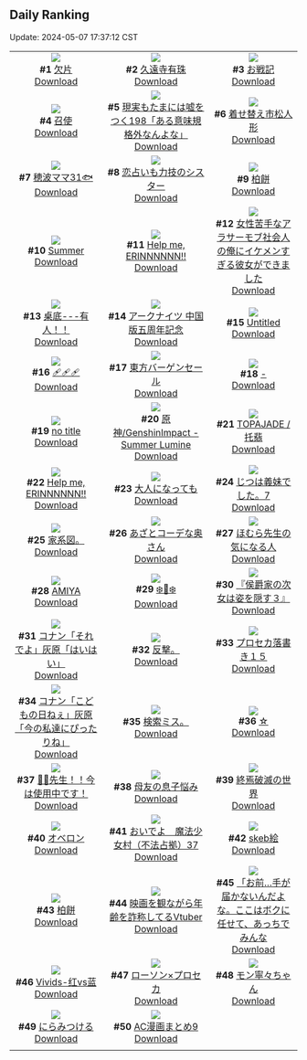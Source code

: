 ## Daily Ranking
Update: 2024-05-07 17:37:12 CST

|      |      |      |
| :----: | :----: | :----: |
| ![](https://i.pixiv.re/c/240x480/img-master/img/2024/05/05/00/00/31/118435175_p0_master1200.jpg)<br>**#1** [欠片](https://www.pixiv.net/artworks/118435175)<br>[Download](https://i.pixiv.re/img-original/img/2024/05/05/00/00/31/118435175_p0.jpg) | ![](https://i.pixiv.re/c/240x480/img-master/img/2024/05/06/00/00/30/118470004_p0_master1200.jpg)<br>**#2** [久遠寺有珠](https://www.pixiv.net/artworks/118470004)<br>[Download](https://i.pixiv.re/img-original/img/2024/05/06/00/00/30/118470004_p0.png) | ![](https://i.pixiv.re/c/240x480/img-master/img/2024/05/05/00/15/28/118436068_p0_master1200.jpg)<br>**#3** [お戦記](https://www.pixiv.net/artworks/118436068)<br>[Download](https://i.pixiv.re/img-original/img/2024/05/05/00/15/28/118436068_p0.png) |
| ![](https://i.pixiv.re/c/240x480/img-master/img/2024/05/05/00/00/22/118435121_p0_master1200.jpg)<br>**#4** [召使](https://www.pixiv.net/artworks/118435121)<br>[Download](https://i.pixiv.re/img-original/img/2024/05/05/00/00/22/118435121_p0.jpg) | ![](https://i.pixiv.re/c/240x480/img-master/img/2024/05/05/18/00/30/118456966_p0_master1200.jpg)<br>**#5** [現実もたまには嘘をつく198「ある意味規格外なんよな」](https://www.pixiv.net/artworks/118456966)<br>[Download](https://i.pixiv.re/img-original/img/2024/05/05/18/00/30/118456966_p0.jpg) | ![](https://i.pixiv.re/c/240x480/img-master/img/2024/05/05/14/53/48/118452120_p0_master1200.jpg)<br>**#6** [着せ替え市松人形](https://www.pixiv.net/artworks/118452120)<br>[Download](https://i.pixiv.re/img-original/img/2024/05/05/14/53/48/118452120_p0.jpg) |
| ![](https://i.pixiv.re/c/240x480/img-master/img/2024/05/05/21/50/08/118464663_p0_master1200.jpg)<br>**#7** [穂波ママ31🐟](https://www.pixiv.net/artworks/118464663)<br>[Download](https://i.pixiv.re/img-original/img/2024/05/05/21/50/08/118464663_p0.jpg) | ![](https://i.pixiv.re/c/240x480/img-master/img/2024/05/05/21/32/01/118464021_p0_master1200.jpg)<br>**#8** [恋占いも力技のシスター](https://www.pixiv.net/artworks/118464021)<br>[Download](https://i.pixiv.re/img-original/img/2024/05/05/21/32/01/118464021_p0.jpg) | ![](https://i.pixiv.re/c/240x480/img-master/img/2024/05/05/21/11/12/118463246_p0_master1200.jpg)<br>**#9** [柏餅](https://www.pixiv.net/artworks/118463246)<br>[Download](https://i.pixiv.re/img-original/img/2024/05/05/21/11/12/118463246_p0.png) |
| ![](https://i.pixiv.re/c/240x480/img-master/img/2024/05/05/03/47/15/118438434_p0_master1200.jpg)<br>**#10** [Summer](https://www.pixiv.net/artworks/118438434)<br>[Download](https://i.pixiv.re/img-original/img/2024/05/05/03/47/15/118438434_p0.png) | ![](https://i.pixiv.re/c/240x480/img-master/img/2024/05/05/18/27/12/118457726_p0_master1200.jpg)<br>**#11** [Help me, ERINNNNNN!!](https://www.pixiv.net/artworks/118457726)<br>[Download](https://i.pixiv.re/img-original/img/2024/05/05/18/27/12/118457726_p0.png) | ![](https://i.pixiv.re/c/240x480/img-master/img/2024/05/06/00/02/21/118470261_p0_master1200.jpg)<br>**#12** [女性苦手なアラサーモブ社会人の俺にイケメンすぎる彼女ができました](https://www.pixiv.net/artworks/118470261)<br>[Download](https://i.pixiv.re/img-original/img/2024/05/06/00/02/21/118470261_p0.jpg) |
| ![](https://i.pixiv.re/c/240x480/img-master/img/2024/05/05/12/10/51/118448666_p0_master1200.jpg)<br>**#13** [桌底---有人！！](https://www.pixiv.net/artworks/118448666)<br>[Download](https://i.pixiv.re/img-original/img/2024/05/05/12/10/51/118448666_p0.jpg) | ![](https://i.pixiv.re/c/240x480/img-master/img/2024/05/05/22/21/40/118465975_p0_master1200.jpg)<br>**#14** [アークナイツ 中国版五周年記念](https://www.pixiv.net/artworks/118465975)<br>[Download](https://i.pixiv.re/img-original/img/2024/05/05/22/21/40/118465975_p0.jpg) | ![](https://i.pixiv.re/c/240x480/img-master/img/2024/05/06/00/01/04/118470136_p0_master1200.jpg)<br>**#15** [Untitled](https://www.pixiv.net/artworks/118470136)<br>[Download](https://i.pixiv.re/img-original/img/2024/05/06/00/01/04/118470136_p0.jpg) |
| ![](https://i.pixiv.re/c/240x480/img-master/img/2024/05/05/00/00/32/118435178_p0_master1200.jpg)<br>**#16** [🩹🩹🩹](https://www.pixiv.net/artworks/118435178)<br>[Download](https://i.pixiv.re/img-original/img/2024/05/05/00/00/32/118435178_p0.jpg) | ![](https://i.pixiv.re/c/240x480/img-master/img/2024/05/06/00/05/25/118470405_p0_master1200.jpg)<br>**#17** [東方バーゲンセール](https://www.pixiv.net/artworks/118470405)<br>[Download](https://i.pixiv.re/img-original/img/2024/05/06/00/05/25/118470405_p0.jpg) | ![](https://i.pixiv.re/c/240x480/img-master/img/2024/05/05/00/00/20/118435106_p0_master1200.jpg)<br>**#18** [-](https://www.pixiv.net/artworks/118435106)<br>[Download](https://i.pixiv.re/img-original/img/2024/05/05/00/00/20/118435106_p0.jpg) |
| ![](https://i.pixiv.re/c/240x480/img-master/img/2024/05/05/18/20/04/118457545_p0_master1200.jpg)<br>**#19** [no title](https://www.pixiv.net/artworks/118457545)<br>[Download](https://i.pixiv.re/img-original/img/2024/05/05/18/20/04/118457545_p0.jpg) | ![](https://i.pixiv.re/c/240x480/img-master/img/2024/05/05/21/30/30/118463954_p0_master1200.jpg)<br>**#20** [原神/GenshinImpact - Summer Lumine](https://www.pixiv.net/artworks/118463954)<br>[Download](https://i.pixiv.re/img-original/img/2024/05/05/21/30/30/118463954_p0.png) | ![](https://i.pixiv.re/c/240x480/img-master/img/2024/05/05/00/22/48/118436335_p0_master1200.jpg)<br>**#21** [TOPAJADE / 托翡](https://www.pixiv.net/artworks/118436335)<br>[Download](https://i.pixiv.re/img-original/img/2024/05/05/00/22/48/118436335_p0.png) |
| ![](https://i.pixiv.re/c/240x480/img-master/img/2024/05/06/00/00/17/118469936_p0_master1200.jpg)<br>**#22** [Help me, ERINNNNNN!!](https://www.pixiv.net/artworks/118469936)<br>[Download](https://i.pixiv.re/img-original/img/2024/05/06/00/00/17/118469936_p0.jpg) | ![](https://i.pixiv.re/c/240x480/img-master/img/2024/05/05/00/00/07/118435020_p0_master1200.jpg)<br>**#23** [大人になっても](https://www.pixiv.net/artworks/118435020)<br>[Download](https://i.pixiv.re/img-original/img/2024/05/05/00/00/07/118435020_p0.jpg) | ![](https://i.pixiv.re/c/240x480/img-master/img/2024/05/05/00/15/04/118436051_p0_master1200.jpg)<br>**#24** [じつは義妹でした。7](https://www.pixiv.net/artworks/118436051)<br>[Download](https://i.pixiv.re/img-original/img/2024/05/05/00/15/04/118436051_p0.jpg) |
| ![](https://i.pixiv.re/c/240x480/img-master/img/2024/05/06/05/56/24/118476639_p0_master1200.jpg)<br>**#25** [家系図。](https://www.pixiv.net/artworks/118476639)<br>[Download](https://i.pixiv.re/img-original/img/2024/05/06/05/56/24/118476639_p0.jpg) | ![](https://i.pixiv.re/c/240x480/img-master/img/2024/05/05/00/01/12/118435317_p0_master1200.jpg)<br>**#26** [あざとコーデな奥さん](https://www.pixiv.net/artworks/118435317)<br>[Download](https://i.pixiv.re/img-original/img/2024/05/05/00/01/12/118435317_p0.jpg) | ![](https://i.pixiv.re/c/240x480/img-master/img/2024/05/06/10/15/05/118480685_p0_master1200.jpg)<br>**#27** [ほむら先生の気になる人](https://www.pixiv.net/artworks/118480685)<br>[Download](https://i.pixiv.re/img-original/img/2024/05/06/10/15/05/118480685_p0.png) |
| ![](https://i.pixiv.re/c/240x480/img-master/img/2024/05/05/02/24/21/118439576_p0_master1200.jpg)<br>**#28** [AMIYA](https://www.pixiv.net/artworks/118439576)<br>[Download](https://i.pixiv.re/img-original/img/2024/05/05/02/24/21/118439576_p0.jpg) | ![](https://i.pixiv.re/c/240x480/img-master/img/2024/05/05/00/00/31/118435176_p0_master1200.jpg)<br>**#29** [❄️🍁❄️](https://www.pixiv.net/artworks/118435176)<br>[Download](https://i.pixiv.re/img-original/img/2024/05/05/00/00/31/118435176_p0.jpg) | ![](https://i.pixiv.re/c/240x480/img-master/img/2024/05/05/00/01/22/118435340_p0_master1200.jpg)<br>**#30** [『侯爵家の次女は姿を隠す３』](https://www.pixiv.net/artworks/118435340)<br>[Download](https://i.pixiv.re/img-original/img/2024/05/05/00/01/22/118435340_p0.jpg) |
| ![](https://i.pixiv.re/c/240x480/img-master/img/2024/05/06/10/48/48/118481334_p0_master1200.jpg)<br>**#31** [コナン「それでよ」灰原「はいはい」](https://www.pixiv.net/artworks/118481334)<br>[Download](https://i.pixiv.re/img-original/img/2024/05/06/10/48/48/118481334_p0.jpg) | ![](https://i.pixiv.re/c/240x480/img-master/img/2024/05/06/17/45/58/118490932_p0_master1200.jpg)<br>**#32** [反撃。](https://www.pixiv.net/artworks/118490932)<br>[Download](https://i.pixiv.re/img-original/img/2024/05/06/17/45/58/118490932_p0.jpg) | ![](https://i.pixiv.re/c/240x480/img-master/img/2024/05/05/23/37/07/118468906_p0_master1200.jpg)<br>**#33** [プロセカ落書き１５](https://www.pixiv.net/artworks/118468906)<br>[Download](https://i.pixiv.re/img-original/img/2024/05/05/23/37/07/118468906_p0.png) |
| ![](https://i.pixiv.re/c/240x480/img-master/img/2024/05/05/15/26/24/118452903_p0_master1200.jpg)<br>**#34** [コナン「こどもの日ねぇ」灰原「今の私達にぴったりね」](https://www.pixiv.net/artworks/118452903)<br>[Download](https://i.pixiv.re/img-original/img/2024/05/05/15/26/24/118452903_p0.jpg) | ![](https://i.pixiv.re/c/240x480/img-master/img/2024/05/05/09/54/04/118445786_p0_master1200.jpg)<br>**#35** [検索ミス。](https://www.pixiv.net/artworks/118445786)<br>[Download](https://i.pixiv.re/img-original/img/2024/05/05/09/54/04/118445786_p0.jpg) | ![](https://i.pixiv.re/c/240x480/img-master/img/2024/05/06/15/00/56/118486929_p0_master1200.jpg)<br>**#36** [☆](https://www.pixiv.net/artworks/118486929)<br>[Download](https://i.pixiv.re/img-original/img/2024/05/06/15/00/56/118486929_p0.png) |
| ![](https://i.pixiv.re/c/240x480/img-master/img/2024/05/05/08/00/08/118443892_p0_master1200.jpg)<br>**#37** [💢💢先生！！今は使用中です！](https://www.pixiv.net/artworks/118443892)<br>[Download](https://i.pixiv.re/img-original/img/2024/05/05/08/00/08/118443892_p0.jpg) | ![](https://i.pixiv.re/c/240x480/img-master/img/2024/05/05/00/08/43/118435795_p0_master1200.jpg)<br>**#38** [母友の息子悩み](https://www.pixiv.net/artworks/118435795)<br>[Download](https://i.pixiv.re/img-original/img/2024/05/05/00/08/43/118435795_p0.jpg) | ![](https://i.pixiv.re/c/240x480/img-master/img/2024/05/06/10/25/56/118480896_p0_master1200.jpg)<br>**#39** [終焉破滅の世界](https://www.pixiv.net/artworks/118480896)<br>[Download](https://i.pixiv.re/img-original/img/2024/05/06/10/25/56/118480896_p0.jpg) |
| ![](https://i.pixiv.re/c/240x480/img-master/img/2024/05/05/14/44/05/118451929_p0_master1200.jpg)<br>**#40** [オベロン](https://www.pixiv.net/artworks/118451929)<br>[Download](https://i.pixiv.re/img-original/img/2024/05/05/14/44/05/118451929_p0.jpg) | ![](https://i.pixiv.re/c/240x480/img-master/img/2024/05/06/17/00/08/118489718_p0_master1200.jpg)<br>**#41** [おいでよ　魔法少女村（不法占拠）37](https://www.pixiv.net/artworks/118489718)<br>[Download](https://i.pixiv.re/img-original/img/2024/05/06/17/00/08/118489718_p0.png) | ![](https://i.pixiv.re/c/240x480/img-master/img/2024/05/05/23/25/46/118468462_p0_master1200.jpg)<br>**#42** [skeb絵](https://www.pixiv.net/artworks/118468462)<br>[Download](https://i.pixiv.re/img-original/img/2024/05/05/23/25/46/118468462_p0.png) |
| ![](https://i.pixiv.re/c/240x480/img-master/img/2024/05/05/09/17/47/118445138_p0_master1200.jpg)<br>**#43** [柏餅](https://www.pixiv.net/artworks/118445138)<br>[Download](https://i.pixiv.re/img-original/img/2024/05/05/09/17/47/118445138_p0.jpg) | ![](https://i.pixiv.re/c/240x480/img-master/img/2024/05/05/20/00/21/118460692_p0_master1200.jpg)<br>**#44** [映画を観ながら年齢を詐称してるVtuber](https://www.pixiv.net/artworks/118460692)<br>[Download](https://i.pixiv.re/img-original/img/2024/05/05/20/00/21/118460692_p0.png) | ![](https://i.pixiv.re/c/240x480/img-master/img/2024/05/05/00/20/30/118436247_p0_master1200.jpg)<br>**#45** [「お前…手が届かないんだよな。ここはボクに任せて、あっちでみんな](https://www.pixiv.net/artworks/118436247)<br>[Download](https://i.pixiv.re/img-original/img/2024/05/05/00/20/30/118436247_p0.jpg) |
| ![](https://i.pixiv.re/c/240x480/img-master/img/2024/05/05/23/59/42/118469826_p0_master1200.jpg)<br>**#46** [Vivids-红vs蓝](https://www.pixiv.net/artworks/118469826)<br>[Download](https://i.pixiv.re/img-original/img/2024/05/05/23/59/42/118469826_p0.jpg) | ![](https://i.pixiv.re/c/240x480/img-master/img/2024/05/05/14/47/32/118452002_p0_master1200.jpg)<br>**#47** [ローソン×プロセカ](https://www.pixiv.net/artworks/118452002)<br>[Download](https://i.pixiv.re/img-original/img/2024/05/05/14/47/32/118452002_p0.png) | ![](https://i.pixiv.re/c/240x480/img-master/img/2024/05/06/00/00/36/118470035_p0_master1200.jpg)<br>**#48** [モン寧々ちゃん](https://www.pixiv.net/artworks/118470035)<br>[Download](https://i.pixiv.re/img-original/img/2024/05/06/00/00/36/118470035_p0.png) |
| ![](https://i.pixiv.re/c/240x480/img-master/img/2024/05/05/17/48/17/118456540_master1200.jpg)<br>**#49** [にらみつける](https://www.pixiv.net/artworks/118456540)<br>[Download](https://www.pixiv.net/artworks/118456540) | ![](https://i.pixiv.re/c/240x480/img-master/img/2024/05/05/14/04/55/118451136_p0_master1200.jpg)<br>**#50** [AC漫画まとめ9](https://www.pixiv.net/artworks/118451136)<br>[Download](https://i.pixiv.re/img-original/img/2024/05/05/14/04/55/118451136_p0.png) |
|      |
